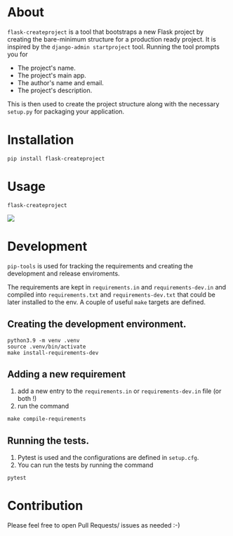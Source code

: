 # About

`flask-createproject` is a tool that bootstraps a new Flask project
by creating the bare-minimum structure for a production ready project.
It is inspired by the `django-admin startproject` tool.
Running the tool prompts you for
- The project's name.
- The project's main app.
- The author's name and email.
- The project's description.

This is then used to create the project structure along with the necessary
`setup.py` for packaging your application.

# Installation
```shell
pip install flask-createproject
```

# Usage

```shell
flask-createproject
```
![](./media/demo.gif)

# Development
`pip-tools` is used for tracking the requirements and creating the development and release enviroments.

The requirements are kept in `requirements.in` and `requirements-dev.in` and compiled into `requirements.txt`
and `requirements-dev.txt` that could be later installed to the env.
A couple of useful `make` targets are defined.

## Creating the development environment.
```shell
python3.9 -m venv .venv
source .venv/bin/activate
make install-requirements-dev
```

## Adding a new requirement
1. add a new entry to the `requirements.in` or `requirements-dev.in` file (or both !)
2. run the command
```shell
make compile-requirements
```

## Running the tests.
1. Pytest is used and the configurations are defined in `setup.cfg`. 
2. You can run the tests by running the command
```shell
pytest
```

# Contribution
Please feel free to open Pull Requests/ issues as needed :-)